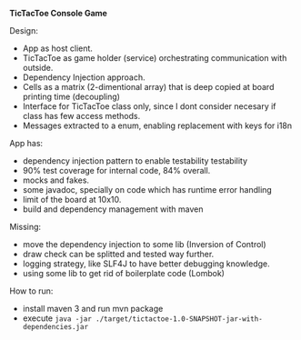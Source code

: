 **TicTacToe Console Game**

Design:
* App as host client.
* TicTacToe as game holder (service) orchestrating communication with outside.
* Dependency Injection approach.
* Cells as a matrix (2-dimentional array) that is deep copied at board printing time (decoupling)
* Interface for TicTacToe class only, since I dont consider necesary if class has few access methods.
* Messages extracted to a enum, enabling replacement with keys for i18n

App has:
* dependency injection pattern to enable testability testability
* 90% test coverage for internal code, 84% overall.
* mocks and fakes. 
* some javadoc, specially on code which has runtime error handling
* limit of the board at 10x10.
* build and dependency management with maven

Missing:
* move the dependency injection to some lib (Inversion of Control)
* draw check can be splitted and tested way further.
* logging strategy, like SLF4J to have better debugging knowledge.
* using some lib to get rid of boilerplate code (Lombok)


How to run:
* install maven 3 and run mvn package
* execute `java -jar ./target/tictactoe-1.0-SNAPSHOT-jar-with-dependencies.jar `
